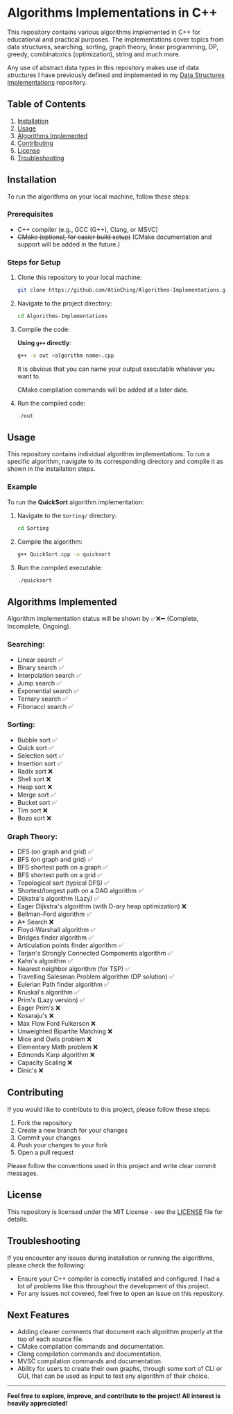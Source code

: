 # Algorithms Implementations in C++

This repository contains various algorithms implemented in C++ for educational and practical purposes. 
The implementations cover topics from data structures, searching, sorting, graph theory, linear programming, DP, greedy, combinatorics (optimization), string and much more.

Any use of abstract data types in this repository makes use of data structures I have previously defined and implemented in my [Data Structures Implementations](https://github.com/AtinChing/Data-Structures-Implementations) repository.

## Table of Contents
1. [Installation](#installation)
2. [Usage](#usage)
3. [Algorithms Implemented](#algorithms-implemented)
4. [Contributing](#contributing)
5. [License](#license)
6. [Troubleshooting](#troubleshooting)

## Installation

To run the algorithms on your local machine, follow these steps:
### Prerequisites

- C++ compiler (e.g., GCC (G++), Clang, or MSVC)
- ~~CMake (optional, for easier build setup)~~ (CMake documentation and support will be added in the future.)
### Steps for Setup

1. Clone this repository to your local machine:
    ```bash
    git clone https://github.com/AtinChing/Algorithms-Implementations.git
    ```

2. Navigate to the project directory:
    ```bash
    cd Algorithms-Implementations
    ```

3. Compile the code:

    **Using `g++` directly**:
    ```bash
    g++ -o out <algorithm name>.cpp
    ```
    It is obvious that you can name your output executable whatever you want to.
   
    CMake compilation commands will be added at a later date.
 
5. Run the compiled code:
    ```bash
    ./out
    ```

## Usage

This repository contains individual algorithm implementations. To run a specific algorithm, navigate to its corresponding directory and compile it as shown in the installation steps.

### Example

To run the **QuickSort** algorithm implementation:

1. Navigate to the `Sorting/` directory:
    ```bash
    cd Sorting
    ```

2. Compile the algorithm:
    ```bash
    g++ QuickSort.cpp -o quicksort
    ```

3. Run the compiled executable:
    ```bash
    ./quicksort
    ```
## Algorithms Implemented
Algorithm implementation status will be shown by ✅❌➖ (Complete, Incomplete, Ongoing).
### Searching:
- Linear search ✅
- Binary search ✅
- Interpolation search ✅
- Jump search ✅
- Exponential search ✅
- Ternary search ✅
- Fibonacci search ✅
### Sorting:
- Bubble sort ✅
- Quick sort ✅
- Selection sort ✅
- Insertion sort ✅
- Radix sort ❌
- Shell sort ❌
- Heap sort ❌
- Merge sort ✅
- Bucket sort ✅
- Tim sort ❌
- Bozo sort ❌
### Graph Theory:
- DFS (on graph and grid) ✅
- BFS (on graph and grid) ✅
- BFS shortest path on a graph ✅
- BFS shortest path on a grid ✅
- Topological sort (typical DFS) ✅
- Shortest/longest path on a DAG algorithm ✅
- Dijkstra's algorithm (Lazy) ✅
- Eager Dijkstra's algorithm (with D-ary heap optimization) ❌
- Bellman-Ford algorithm ✅
- A* Search ❌
- Floyd-Warshall algorithm ✅
- Bridges finder algorithm ✅
- Articulation points finder algorithm ✅
- Tarjan's Strongly Connected Components algorithm ✅
- Kahn's algorithm ✅
- Nearest neighbor algorithm (for TSP) ✅
- Travelling Salesman Problem algorithm (DP solution) ✅
- Eulerian Path finder algorithm ✅
- Kruskal's algorithm ✅
- Prim's (Lazy version) ✅ 
- Eager Prim's ❌
- Kosaraju's ❌
- Max Flow Ford Fulkerson ❌
- Unweighted Bipartite Matching ❌
- Mice and Owls problem ❌
- Elementary Math problem ❌
- Edmonds Karp algorithm ❌
- Capacity Scaling ❌
- Dinic's ❌

## Contributing

If you would like to contribute to this project, please follow these steps:

1. Fork the repository
2. Create a new branch for your changes
3. Commit your changes
4. Push your changes to your fork
5. Open a pull request

Please follow the conventions used in this project and write clear commit messages.
## License

This repository is licensed under the MIT License - see the [LICENSE](LICENSE) file for details.

## Troubleshooting

If you encounter any issues during installation or running the algorithms, please check the following:

- Ensure your C++ compiler is correctly installed and configured. I had a lot of problems like this throughout the development of this project.
- For any issues not covered, feel free to open an issue on this repository.

## Next Features
- Adding clearer comments that document each algorithm properly at the top of each source file.
- CMake compilation commands and documentation.
- Clang compilation commands and documentation.
- MVSC compilation commands and documentation.
- Ability for users to create their own graphs, through some sort of CLI or GUI, that can be used as input to test any algorithm of their choice.
---

**Feel free to explore, improve, and contribute to the project! All interest is heavily appreciated!**
